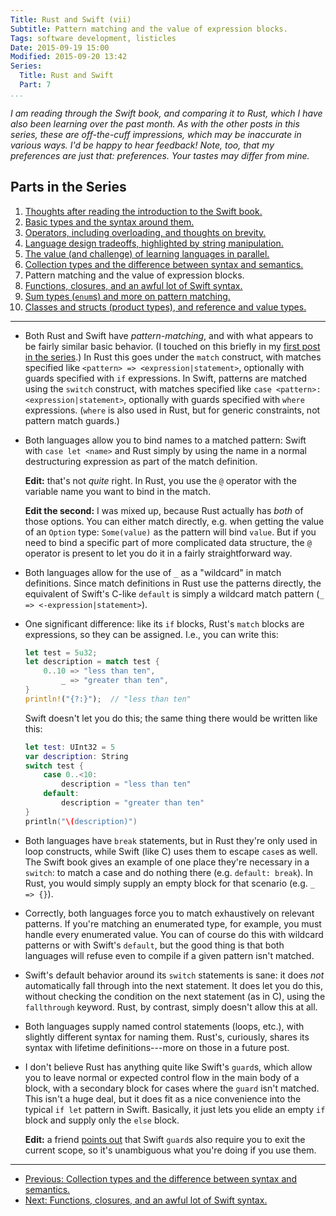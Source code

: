 ```yaml
---
Title: Rust and Swift (vii)
Subtitle: Pattern matching and the value of expression blocks.
Tags: software development, listicles
Date: 2015-09-19 15:00
Modified: 2015-09-20 13:42
Series:
  Title: Rust and Swift
  Part: 7
...
```


<i class="editorial">I am reading through the Swift book, and comparing it to
Rust, which I have also been learning over the past month. As with the other
posts in this series, these are off-the-cuff impressions, which may be
inaccurate in various ways. I'd be happy to hear feedback! Note, too, that my
preferences are just that: preferences. Your tastes may differ from mine.</i>

Parts in the Series
-------------------

1.  [Thoughts after reading the introduction to the Swift book.][1]
2.  [Basic types and the syntax around them.][2]
3.  [Operators, including overloading, and thoughts on brevity.][3]
4.  [Language design tradeoffs, highlighted by string manipulation.][4]
5.  [The value (and challenge) of learning languages in parallel.][5]
6.  [Collection types and the difference between syntax and semantics.][6]
7.  Pattern matching and the value of expression blocks.
8.  [Functions, closures, and an awful lot of Swift syntax.][8]
9.  [Sum types (`enum`s) and more on pattern matching.][9]
10. [Classes and structs (product types), and reference and value types.][10]

[1]: /2015/rust-and-swift-i.html
[2]: /2015/rust-and-swift-ii.html
[3]: /2015/rust-and-swift-iii.html
[4]: /2015/rust-and-swift-iv.html
[5]: /2015/rust-and-swift-v.html
[6]: /2015/rust-and-swift-vi.html
[8]: /2015/rust-and-swift-viii.html
[9]: /2015/rust-and-swift-ix.html
[10]: /2015/rust-and-swift-x.html

---

  - Both Rust and Swift have *pattern-matching*, and with what appears to be
    fairly similar basic behavior. (I touched on this briefly in my [first post
    in the series].) In Rust this goes under the `match` construct, with matches
    specified like `<pattern> => <expression|statement>`, optionally with guards
    specified with `if` expressions. In Swift, patterns are matched using the
    `switch` construct, with matches specified like `case <pattern>:
    <expression|statement>`, optionally with guards specified with `where`
    expressions. (`where` is also used in Rust, but for generic constraints, not
    pattern match guards.)

  - Both languages allow you to bind names to a matched pattern: Swift with
    `case let <name>` and Rust simply by using the name in a normal
    destructuring expression as part of the match definition.

    **Edit:** that's not *quite* right. In Rust, you use the `@` operator with
    the variable name you want to bind in the match.

    **Edit the second:** I was mixed up, because Rust actually has *both* of
    those options. You can either match directly, e.g. when getting the value of
    an `Option` type: `Some(value)` as the pattern will bind `value`. But if you
    need to bind a specific part of more complicated data structure, the `@`
    operator is present to let you do it in a fairly straightforward way.

  - Both languages allow for the use of `_` as a "wildcard" in match
    definitions. Since match definitions in Rust use the patterns directly, the
    equivalent of Swift's C-like `default` is simply a wildcard match pattern
    (`_ => <-expression|statement>`).

  - One significant difference: like its `if` blocks, Rust's `match` blocks are
    expressions, so they can be assigned. I.e., you can write this:

    ```rust
    let test = 5u32;
    let description = match test {
        0..10 => "less than ten",
            _ => "greater than ten",
    }
    println!("{?:}");  // "less than ten"
    ```

    Swift doesn't let you do this; the same thing there would be written like
    this:

    ```swift
    let test: UInt32 = 5
    var description: String
    switch test {
        case 0..<10:
            description = "less than ten"
        default:
            description = "greater than ten"
    }
    println("\(description)")
    ```

  - Both languages have `break` statements, but in Rust they're only used in
    loop constructs, while Swift (like C) uses them to escape `case`s as well.
    The Swift book gives an example of one place they're necessary in a
    `switch`: to match a case and do nothing there (e.g. `default: break`). In
    Rust, you would simply supply an empty block for that scenario (e.g. `_ =>
    {}`).

  - Correctly, both languages force you to match exhaustively on relevant
    patterns. If you're matching an enumerated type, for example, you must
    handle every enumerated value. You can of course do this with wildcard
    patterns or with Swift's `default`, but the good thing is that both
    languages will refuse even to compile if a given pattern isn't matched.

  - Swift's default behavior around its `switch` statements is sane: it does
    *not* automatically fall through into the next statement. It does let you do
    this, without checking the condition on the next statement (as in C), using
    the `fallthrough` keyword. Rust, by contrast, simply doesn't allow this at
    all.

  - Both languages supply named control statements (loops, etc.), with slightly
    different syntax for naming them. Rust's, curiously, shares its syntax with
    lifetime definitions---more on those in a future post.

  - I don't believe Rust has anything quite like Swift's `guard`s, which allow
    you to leave normal or expected control flow in the main body of a block,
    with a secondary block for cases where the `guard` isn't matched. This isn't
    a huge deal, but it does fit as a nice convenience into the typical `if let`
    pattern in Swift. Basically, it just lets you elide an empty `if` block and
    supply only the `else` block.

    **Edit:** a friend [points out] that Swift `guard`s also require you to exit
    the current scope, so it's unambiguous what you're doing if you use them.

[first post in the series]: /2015/rust-and-swift-i.html
[points out]: https://alpha.app.net/jws/post/64804111

---

  - [Previous: Collection types and the difference between syntax and semantics.][6]
  - [Next: Functions, closures, and an awful lot of Swift syntax.][8]
